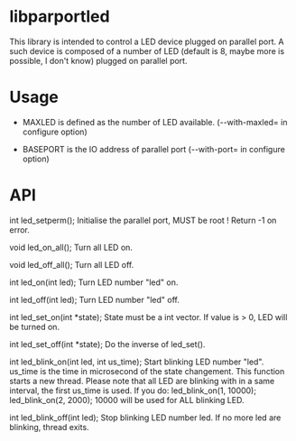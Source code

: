 # libparportled

This library is intended to control a LED device plugged on parallel port. A
such device is composed of a number of LED (default is 8, maybe more is
possible, I don't know) plugged on parallel port.

# Usage

* MAXLED is defined as the number of LED available. (--with-maxled= in
  configure option)

* BASEPORT is the IO address of parallel port (--with-port= in configure
  option)

# API

int led_setperm();
Initialise the parallel port, MUST be root !
Return -1 on error.

void led_on_all();
Turn all LED on.

void led_off_all();
Turn all LED off.

int led_on(int led);
Turn LED number "led" on.

int led_off(int led);
Turn LED number "led" off.

int led_set_on(int *state);
State must be a int vector. If value is > 0, LED will be turned on.

int led_set_off(int *state);
Do the inverse of led_set().

int led_blink_on(int led, int us_time);
Start blinking LED number "led". us_time is the time in microsecond of
the state changement.
This function starts a new thread.
Please note that all LED are blinking with in a same interval, the first
us_time is used.
If you do:
led_blink_on(1, 10000);
led_blink_on(2, 2000);
10000 will be used for ALL blinking LED.

int led_blink_off(int led);
Stop blinking LED number led.
If no more led are blinking, thread exits.
